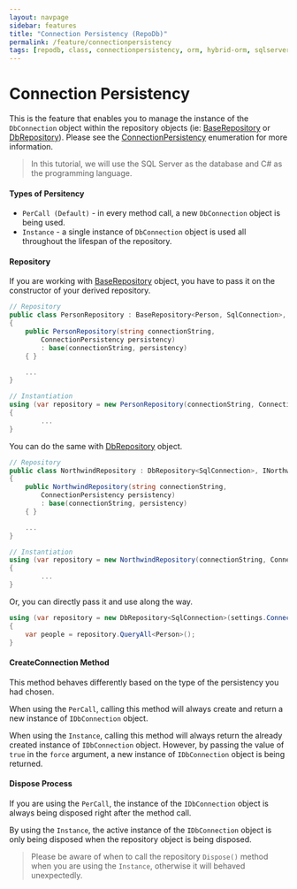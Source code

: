 ```yaml
---
layout: navpage
sidebar: features
title: "Connection Persistency (RepoDb)"
permalink: /feature/connectionpersistency
tags: [repodb, class, connectionpersistency, orm, hybrid-orm, sqlserver, sqlite, mysql, postgresql]
---
```


# Connection Persistency

This is the feature that enables you to manage the instance of the `DbConnection` object within the repository objects (ie: [BaseRepository](/class/baserepository) or [DbRepository](/class/dbrepository)). Please see the [ConnectionPersistency](/enumeration/connectionpersistency) enumeration for more information.

> In this tutorial, we will use the SQL Server as the database and C# as the programming language.

#### Types of Persitency

- `PerCall (Default)` - in every method call, a new `DbConnection` object is being used.
- `Instance` - a single instance of `DbConnection` object is used all throughout the lifespan of the repository.

#### Repository

If you are working with [BaseRepository](/class/baserepository) object, you have to pass it on the constructor of your derived repository.

```csharp
// Repository
public class PersonRepository : BaseRepository<Person, SqlConnection>, IPersonRepository
{
    public PersonRepository(string connectionString,
        ConnectionPersistency persistency)
        : base(connectionString, persistency)
    { }

    ...
}

// Instantiation
using (var repository = new PersonRepository(connectionString, ConnectionPersistency.Instance))
{
        ...
}
```

You can do the same with [DbRepository](/class/dbrepository) object.

```csharp
// Repository
public class NorthwindRepository : DbRepository<SqlConnection>, INorthwinRepository
{
    public NorthwindRepository(string connectionString,
        ConnectionPersistency persistency)
        : base(connectionString, persistency)
    { }

    ...
}

// Instantiation
using (var repository = new NorthwindRepository(connectionString, ConnectionPersistency.Instance))
{
        ...
}
```

Or, you can directly pass it and use along the way.

```csharp
using (var repository = new DbRepository<SqlConnection>(settings.ConnectionString, ConnectionPersistency.Instance))
{
    var people = repository.QueryAll<Person>();
}
```

#### CreateConnection Method

This method behaves differently based on the type of the persistency you had chosen.

When using the `PerCall`, calling this method will always create and return a new instance of `IDbConnection` object.

When using the `Instance`, calling this method will always return the already created instance of `IDbConnection` object. However, by passing the value of `true` in the `force` argument, a new instance of `IDbConnection` object is being returned. 

#### Dispose Process

If you are using the `PerCall`, the instance of the `IDbConnection` object is always being disposed right after the method call.

By using the `Instance`, the active instance of the `IDbConnection` object is only being disposed when the repository object is being disposed.

> Please be aware of when to call the repository `Dispose()` method when you are using the `Instance`, otherwise it will behaved unexpectedly.